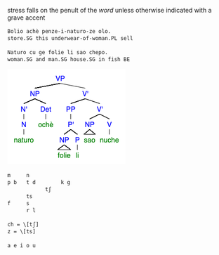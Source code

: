 stress falls on the penult of the *word* unless otherwise indicated with a grave accent

```
Bolio achè penze-i-naturo-ze olo.
store.SG this underwear-of-woman.PL sell

Naturo cu ge folie li sao chepo.
woman.SG and man.SG house.SG in fish BE
```

![tree](fish_eat.png)

```
m     n
p b   t d        k g
            tʃ
      ts
f     s
      r l

ch = \[tʃ]
z = \[ts]

a e i o u
```
